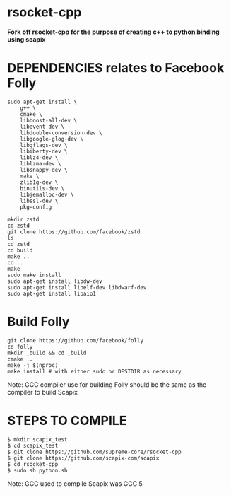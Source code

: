# rsocket-cpp

<b>
Fork off rsocket-cpp for the purpose of creating c++ to python binding using scapix
</b>

# DEPENDENCIES relates to Facebook Folly

```
sudo apt-get install \
    g++ \
    cmake \
    libboost-all-dev \
    libevent-dev \
    libdouble-conversion-dev \
    libgoogle-glog-dev \
    libgflags-dev \
    libiberty-dev \
    liblz4-dev \
    liblzma-dev \
    libsnappy-dev \
    make \
    zlib1g-dev \
    binutils-dev \
    libjemalloc-dev \
    libssl-dev \
    pkg-config
    
mkdir zstd
cd zstd
git clone https://github.com/facebook/zstd
ls
cd zstd
cd build
make ..
cd ..
make 
sudo make install
sudo apt-get install libdw-dev
sudo apt-get install libelf-dev libdwarf-dev
sudo apt-get install libaio1
```


# Build Folly

```
git clone https://github.com/facebook/folly
cd folly
mkdir _build && cd _build
cmake ..
make -j $(nproc)
make install # with either sudo or DESTDIR as necessary
```
Note: GCC compiler use for building Folly should be the same as the compiler to build Scapix

# STEPS TO COMPILE

```
$ mkdir scapix_test
$ cd scapix_test
$ git clone https://github.com/supreme-core/rsocket-cpp
$ git clone https://github.com/scapix-com/scapix
$ cd rsocket-cpp
$ sudo sh python.sh
```
Note: GCC used to compile Scapix was GCC 5

